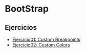 # BootStrap

## Ejercicios
- [Ejercicio01: Custom Breakpoints](Ejercicio01)
- [Ejercicio02: Custom Colors](Ejercicio02)